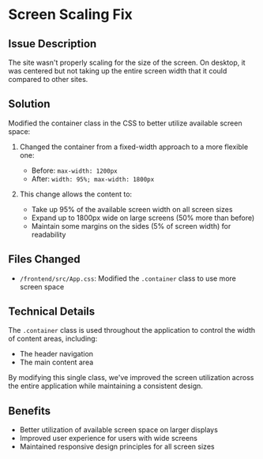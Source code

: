 # Screen Scaling Fix

## Issue Description
The site wasn't properly scaling for the size of the screen. On desktop, it was centered but not taking up the entire screen width that it could compared to other sites.

## Solution
Modified the container class in the CSS to better utilize available screen space:

1. Changed the container from a fixed-width approach to a more flexible one:
   - Before: `max-width: 1200px`
   - After: `width: 95%; max-width: 1800px`

2. This change allows the content to:
   - Take up 95% of the available screen width on all screen sizes
   - Expand up to 1800px wide on large screens (50% more than before)
   - Maintain some margins on the sides (5% of screen width) for readability

## Files Changed
- `/frontend/src/App.css`: Modified the `.container` class to use more screen space

## Technical Details
The `.container` class is used throughout the application to control the width of content areas, including:
- The header navigation
- The main content area

By modifying this single class, we've improved the screen utilization across the entire application while maintaining a consistent design.

## Benefits
- Better utilization of available screen space on larger displays
- Improved user experience for users with wide screens
- Maintained responsive design principles for all screen sizes
